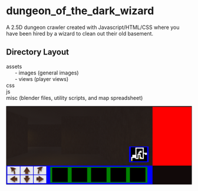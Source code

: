 # dungeon_of_the_dark_wizard
A 2.5D dungeon crawler created with Javascript/HTML/CSS where you have been hired by a wizard to clean out their old basement.

## Directory Layout
assets</br>
&nbsp;&nbsp;&nbsp;&nbsp;&nbsp;&nbsp;\- images (general images)</br>
&nbsp;&nbsp;&nbsp;&nbsp;&nbsp;&nbsp;\- views  (player views)</br>
css</br>
js</br>
misc (blender files, utility scripts, and map spreadsheet)

![alt text](https://raw.githubusercontent.com/ayirac/dungeon_of_the_dark_wizard/main/preview/pic1.png?token=GHSAT0AAAAAAB6OH3AUN2L4SKVIXF4DDMPIZAY5OPA)
